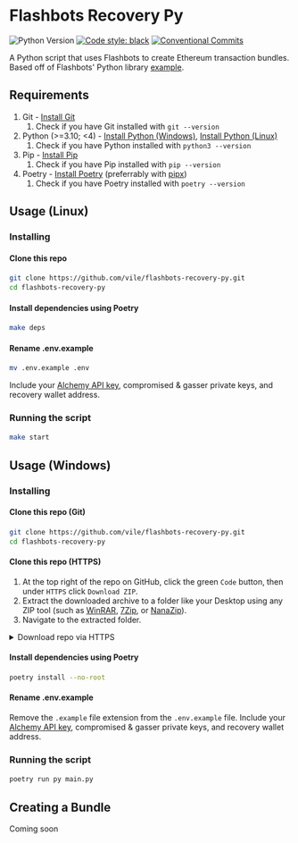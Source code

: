 # Flashbots Recovery Py

![Python Version](https://img.shields.io/badge/dynamic/toml?url=https%3A%2F%2Fraw.githubusercontent.com%2Fvile%2Fflashbots-recovery-py%2Fmain%2Fpyproject.toml&query=%24.tool.poetry.dependencies.python&label=python)
[![Code style: black](https://img.shields.io/badge/code%20style-black-000000.svg)](https://github.com/psf/black)
[![Conventional Commits](https://img.shields.io/badge/Conventional%20Commits-1.0.0-%23FE5196?logo=conventionalcommits&logoColor=white)](https://conventionalcommits.org)

A Python script that uses Flashbots to create Ethereum transaction bundles.
Based off of Flashbots' Python library [example](https://github.com/flashbots/web3-flashbots/blob/master/examples/simple.py).

## Requirements

1. Git - [Install Git](https://git-scm.com/book/en/v2/Getting-Started-Installing-Git)
   1. Check if you have Git installed with `git --version`
2. Python (>=3.10; <4) - [Install Python (Windows)](https://www.python.org/downloads/windows/), [Install Python (Linux)](https://docs.python.org/3/using/unix.html)
   1. Check if you have Python installed with `python3 --version`
3. Pip - [Install Pip](https://pip.pypa.io/en/stable/installation/)
   1. Check if you have Pip installed with `pip --version`
4. Poetry - [Install Poetry](https://python-poetry.org/docs/#installing-with-the-official-installer) (preferrably with [pipx](https://github.com/pypa/pipx))
   1. Check if you have Poetry installed with `poetry --version`

## Usage (Linux)

### Installing

#### Clone this repo

```bash
git clone https://github.com/vile/flashbots-recovery-py.git
cd flashbots-recovery-py
```

#### Install dependencies using Poetry

```bash
make deps
```

#### Rename .env.example

```bash
mv .env.example .env
```

Include your [Alchemy API key](https://www.alchemy.com/), compromised & gasser private keys, and recovery wallet address.

### Running the script

```bash
make start
```

## Usage (Windows)

### Installing

#### Clone this repo (Git)

```bash
git clone https://github.com/vile/flashbots-recovery-py.git
cd flashbots-recovery-py
```

#### Clone this repo (HTTPS)

1. At the top right of the repo on GitHub, click the green `Code` button, then under `HTTPS` click `Download ZIP`.
2. Extract the downloaded archive to a folder like your Desktop using any ZIP tool (such as [WinRAR](https://www.win-rar.com/start.html?&L=0), [7Zip](https://www.7-zip.org/), or [NanaZip](https://github.com/M2Team/NanaZip)).
3. Navigate to the extracted folder.

<details>
<summary>Download repo via HTTPS</summary>
<br>

![Download repo via HTTPS](./images/1-download-zip-via-https.jpg)

</details>

#### Install dependencies using Poetry

```bash
poetry install --no-root
```

#### Rename .env.example

Remove the `.example` file extension from the `.env.example` file.
Include your [Alchemy API key](https://www.alchemy.com/), compromised & gasser private keys, and recovery wallet address.

### Running the script

```bash
poetry run py main.py
```

## Creating a Bundle

Coming soon